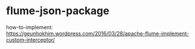 # flume-json-package

how-to-implement: https://geunhokhim.wordpress.com/2016/03/28/apache-flume-implement-custom-interceptor/
